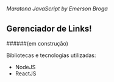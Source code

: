 ###### Maratona JavaScript by Emerson Broga

## Gerenciador de Links!
 ######(em construção)


Bibliotecas e tecnologias utilizadas:
- NodeJS
- ReactJS